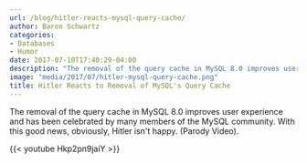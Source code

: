 ```yaml
---
url: /blog/hitler-reacts-mysql-query-cache/
author: Baron Schwartz
categories:
- Databases
- Humor
date: 2017-07-10T17:40:29-04:00
description: "The removal of the query cache in MySQL 8.0 improves user experience and has been celebrated by many members of the MySQL community. With this good news, obviously, Hitler isn't happy."
image: "media/2017/07/hitler-mysql-query-cache.png"
title: Hitler Reacts to Removal of MySQL's Query Cache
---
```


The removal of the query cache in MySQL 8.0 improves user experience and has
been celebrated by many members of the MySQL community. With this good news,
obviously, Hitler isn't happy. (Parody Video).

{{< youtube Hkp2pn9jaiY >}}

<!--more-->
